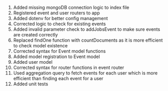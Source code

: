 1. Added missing mongoDB connection logic to index file
2. Registered event and user routers to app
3. Added dotenv for better config management
4. Corrected logic to check for existing events
5. Added invalid parameter check to addJobsEvent to make sure events are created correctly
6. Replaced findOne function with countDocuments as it is more efficient to check model existence
7. Corrected syntax for Event model functions
8. Added model registration to Event model
9. Added user model
10. Corrected syntax for router functions in event router
11. Used aggregation query to fetch events for each user which is more efficient than finding each event for a user
12. Added unit tests